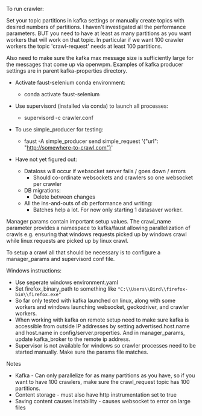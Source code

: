 To run crawler:

Set your topic partitions in kafka settings or manually create topics with
desired numbers of partitions. I haven't investigated all the performance
parameters. BUT you need to have at least as many partitions as you want
workers that will work on that topic. In particular if we want 100 crawler
workers the topic 'crawl-request' needs at least 100 partitions.

Also need to make sure the kafka max message size is sufficiently large for the
messages that come up via openwpm. Examples of kafka producer settings are in
parent kafka-properties directory.

* Activate faust-selenium conda environment:
  * conda activate faust-selenium

* Use supervisord (installed via conda) to launch all processes:
  * supervisord -c crawler.conf

* To use simple_producer for testing:
  * faust -A simple_producer send simple_request '{"url": "http://somewhere-to-crawl.com"}'

* Have not yet figured out:
  * Dataloss will occur if websocket server fails / goes down / errors
    * Should co-ordinate websockets and crawlers so one websocket per crawler
  * DB migrations:
    * Delete between changes
  * All the ins-and-outs of db performance and writing:
    * Batches help a lot. For now only starting 1 datasaver worker.

Manager params contain important setup values. The crawl_name parameter
provides a namespace to kafka/faust allowing parallelization of crawls e.g.
ensuring that windows requests picked up by windows crawl while linux requests
are picked up by linux crawl.

To setup a crawl all that should be necessary is to configure a manager_params
and supervisord conf file.

Windows instructions:
* Use seperate windows environment.yaml
* Set firefox_binary_path to something like `"C:\\Users\\Bird\\firefox-bin\\firefox.exe"`
* So far only tested with kafka launched on linux, along with some workers and windows launching websocket, geckodriver, and crawler workers.
* When working with kafka on remote setup need to make sure kafka is accessible from outside IP addresses by setting advertised.host.name and host.name in config/server.properties. And in manager_params, update kafka_broker to the remote ip address.
* Supervisor is not available for windows so crawler processes need to be
    started manually. Make sure the params file matches.

Notes
* Kafka - Can only parallelize for as many partitions as you have, so if you want to have 100 crawlers, make sure the crawl_request topic has 100 partitions.
* Content storage - must also have http instrumentation set to true
* Saving content causes instability - causes websocket to error on large files
